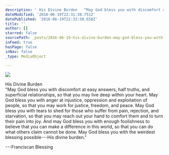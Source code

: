 ```yaml
---
description: ' His Divine Burden   “May God bless you with discomfort at easy answers, half truths, and superficial relationships, so that you may live deep within your heart. May God bless you with anger at injustice, oppression and exploitation of people, so that you may work for justice, freedom, and peace. May God bless you with tears to shed for those who suffer from pain, rejection, and starvation, so that you may reach out your hand to comfort them and to turn their pain into joy. And may God bless you with enough foolishness to believe that you can make a difference in this world, so that you can do what others claim cannot be done. May God bless you with the weirdest blessing possible—His divine burden.”    —Franciscan Blessing'
dateModified: '2016-06-19T22:31:38.751Z'
datePublished: '2016-06-19T22:32:50.658Z'
title: ''
author: []
starred: false
sourcePath: _posts/2016-06-19-his-divine-burden-may-god-bless-you-with-discomfort-at-e.md
inFeed: true
hasPage: false
inNav: false
_type: MediaObject

---
```

![](https://the-grid-user-content.s3-us-west-2.amazonaws.com/4be9c9b7-fbaa-4a3e-900b-be349ec209a1.jpg)

His Divine Burden   
"May God bless you with discomfort at easy answers, half truths, and superficial relationships, so that you may live deep within your heart. May God bless you with anger at injustice, oppression and exploitation of people, so that you may work for justice, freedom, and peace. May God bless you with tears to shed for those who suffer from pain, rejection, and starvation, so that you may reach out your hand to comfort them and to turn their pain into joy. And may God bless you with enough foolishness to believe that you can make a difference in this world, so that you can do what others claim cannot be done. May God bless you with the weirdest blessing possible---His divine burden."   
  
---Franciscan Blessing